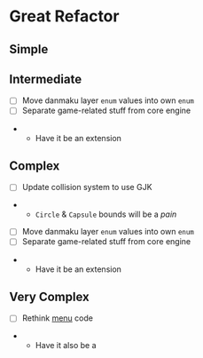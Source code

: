 # Great Refactor

## Simple

## Intermediate
- [ ] Move danmaku layer `enum` values into own `enum`
- [ ] Separate game-related stuff from core engine
- - Have it be an extension

## Complex
- [ ] Update collision system to use GJK
- - `Circle` & `Capsule` bounds will be a *pain*
- [ ] Move danmaku layer `enum` values into own `enum`
- [ ] Separate game-related stuff from core engine
- - Have it be an extension

## Very Complex
- [ ] Rethink [menu](../../src/legacy/gamedata/menu.hpp) code
- - Have it also be a 
